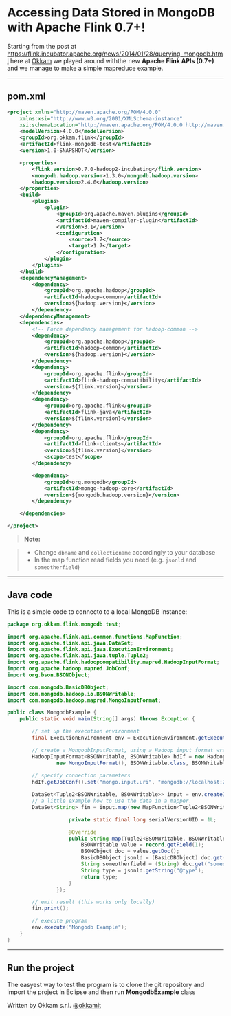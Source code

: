 Accessing Data Stored in MongoDB  with Apache Flink 0.7+!
===================

Starting from the post at https://flink.incubator.apache.org/news/2014/01/28/querying_mongodb.html here at [Okkam](http://www.okkam.it) we played around withthe new **Apache Flink APIs (0.7+)** and we manage to make a simple mapreduce example.

----------

pom.xml
-------------
```xml
<project xmlns="http://maven.apache.org/POM/4.0.0"
    xmlns:xsi="http://www.w3.org/2001/XMLSchema-instance"
	xsi:schemaLocation="http://maven.apache.org/POM/4.0.0 http://maven.apache.org/xsd/maven-4.0.0.xsd">
	<modelVersion>4.0.0</modelVersion>
	<groupId>org.okkam.flink</groupId>
	<artifactId>flink-mongodb-test</artifactId>
	<version>1.0-SNAPSHOT</version>

	<properties>
		<flink.version>0.7.0-hadoop2-incubating</flink.version>
		<mongodb.hadoop.version>1.3.0</mongodb.hadoop.version>
		<hadoop.version>2.4.0</hadoop.version>
	</properties>
	<build>
		<plugins>
			<plugin>
				<groupId>org.apache.maven.plugins</groupId>
				<artifactId>maven-compiler-plugin</artifactId>
				<version>3.1</version>
				<configuration>
					<source>1.7</source>
					<target>1.7</target>
				</configuration>
			</plugin>
		</plugins>
	</build>
	<dependencyManagement>
		<dependency>
			<groupId>org.apache.hadoop</groupId>
			<artifactId>hadoop-common</artifactId>
			<version>${hadoop.version}</version>
		</dependency>
	</dependencyManagement>
	<dependencies>
		<!-- Force dependency management for hadoop-common -->
		<dependency>
			<groupId>org.apache.hadoop</groupId>
			<artifactId>hadoop-common</artifactId>
			<version>${hadoop.version}</version>
		</dependency>
		<dependency>
			<groupId>org.apache.flink</groupId>
			<artifactId>flink-hadoop-compatibility</artifactId>
			<version>${flink.version}</version>
		</dependency>
		<dependency>
			<groupId>org.apache.flink</groupId>
			<artifactId>flink-java</artifactId>
			<version>${flink.version}</version>
		</dependency>
		<dependency>
			<groupId>org.apache.flink</groupId>
			<artifactId>flink-clients</artifactId>
			<version>${flink.version}</version>
			<scope>test</scope>
		</dependency>

		<dependency>
			<groupId>org.mongodb</groupId>
			<artifactId>mongo-hadoop-core</artifactId>
			<version>${mongodb.hadoop.version}</version>
		</dependency>

	</dependencies>

</project>
```
> **Note:**

> - Change ``dbname`` and ``collectioname`` accordingly to your database
> - In the map function read fields you need (e.g. ``jsonld`` and ``someotherfield``)


----------


Java code
-------------------

This is a simple code to connecto to a local MongoDB instance:

```java
package org.okkam.flink.mongodb.test;

import org.apache.flink.api.common.functions.MapFunction;
import org.apache.flink.api.java.DataSet;
import org.apache.flink.api.java.ExecutionEnvironment;
import org.apache.flink.api.java.tuple.Tuple2;
import org.apache.flink.hadoopcompatibility.mapred.HadoopInputFormat;
import org.apache.hadoop.mapred.JobConf;
import org.bson.BSONObject;

import com.mongodb.BasicDBObject;
import com.mongodb.hadoop.io.BSONWritable;
import com.mongodb.hadoop.mapred.MongoInputFormat;

public class MongodbExample {
	public static void main(String[] args) throws Exception {

		// set up the execution environment
		final ExecutionEnvironment env = ExecutionEnvironment.getExecutionEnvironment();

		// create a MongodbInputFormat, using a Hadoop input format wrapper
		HadoopInputFormat<BSONWritable, BSONWritable> hdIf = new HadoopInputFormat<BSONWritable, BSONWritable>(
				new MongoInputFormat(), BSONWritable.class, BSONWritable.class,	new JobConf());
	
		// specify connection parameters
		hdIf.getJobConf().set("mongo.input.uri", "mongodb://localhost:27017/dbname.collectioname");

		DataSet<Tuple2<BSONWritable, BSONWritable>> input = env.createInput(hdIf);
		// a little example how to use the data in a mapper.
		DataSet<String> fin = input.map(new MapFunction<Tuple2<BSONWritable, BSONWritable>, String>() {

					private static final long serialVersionUID = 1L;

					@Override
					public String map(Tuple2<BSONWritable, BSONWritable> record) throws Exception {
						BSONWritable value = record.getField(1);
						BSONObject doc = value.getDoc();
						BasicDBObject jsonld = (BasicDBObject) doc.get("jsonld");
						String someotherfield = (String) doc.get("someotherfield");
						String type = jsonld.getString("@type");
						return type;
					}
				});

		// emit result (this works only locally)
		fin.print();

		// execute program
		env.execute("Mongodb Example");
	}
}

```

----------


Run the project
-------------------

The easyest way to test the program is to clone the git repository and import the project in Eclipse and then run **MongodbExample** class

Written by Okkam s.r.l. [@okkamit](https://twitter.com/okkamit)
